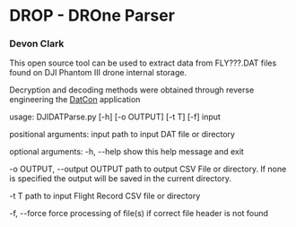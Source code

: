 # DROP - DROne Parser
### Devon Clark

This open source tool can be used to extract data from FLY???.DAT files found on DJI Phantom III drone internal storage. 

Decryption and decoding methods were obtained through reverse engineering the [DatCon](https://datfile.net/) application

usage: DJIDATParse.py [-h] [-o OUTPUT] [-t T] [-f] input

positional arguments:
  input                 path to input DAT file or directory

optional arguments:
  -h, --help            show this help message and exit
  
  -o OUTPUT, --output OUTPUT
                        path to output CSV File or directory. If none is
                        specified the output will be saved in the current
                        directory.
                        
  -t T                  path to input Flight Record CSV file or directory
  
  -f, --force           force processing of file(s) if correct file header is
                        not found
